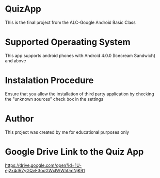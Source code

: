 # QuizApp
This is the final project from the ALC-Google Android Basic Class
# Supported Operaating System
This app supports android phones with Android 4.0.0 (Icecream Sandwich) and above
# Instalation Procedure
Ensure that you allow the installation of third party application by checking the "unknown sources" check box in the settings
# Author
This project was created by me for educational purposes only
# Google Drive Link to the Quiz App
https://drive.google.com/open?id=1U-ej2x4dR7yGQvF3ooGWxlWWh0mNjKR1
